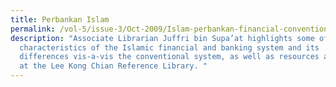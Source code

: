 ```yaml
---
title: Perbankan Islam
permalink: /vol-5/issue-3/Oct-2009/Islam-perbankan-financial-conventional/
description: "Associate Librarian Juffri bin Supa’at highlights some of the
  characteristics of the Islamic financial and banking system and its
  differences vis-a-vis the conventional system, as well as resources available
  at the Lee Kong Chian Reference Library. "
---
```

